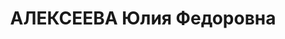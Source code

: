 ---
title: АЛЕКСЕЕВА Юлия Федоровна
description: 'Род. в 1899, Тверь, русская, обр.: высшее, член ВКП(б). Проживала: Саратов,
  ул. Советская, д. 27. Зам. секретаря Фрунзенского райкома ВКП(б) в Саратове.

  Арестована 21.07.1937. Обв. в участии в антисоветской террористической организации
  правых. Приговор: ВК ВС СССР, 27.11.1937 – ВМН. Расстреляна 27.11.1937, г.Москва.

  Реабилитирована ВК ВС СССР 25.04.1956'
---